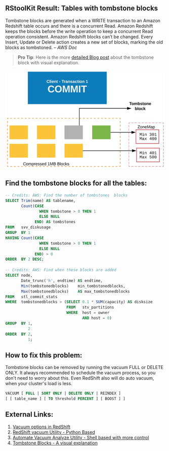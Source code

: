 
## RStoolKit Result: Tables with tombstone blocks

Tombstone blocks are generated when a WRITE transaction to an Amazon Redshift table occurs and there is a concurrent Read. Amazon Redshift keeps the blocks before the write operation to keep a concurrent Read operation consistent. Amazon Redshift blocks can’t be changed. Every Insert, Update or Delete action creates a new set of blocks, marking the old blocks as tombstoned. – *AWS Doc*

> **Pro Tip**: Here is the more [detailed Blog post](https://thedataguy.in/redshift-tombstone-blocks-visual-explanation/) about the tombstone block with visual explanation. 

![](/src/img/RedShift-Tombstone-Blocks-a-visual-explanation6.JPG)

## Find the tombstone blocks for all the tables:

```sql
-- Credits: AWS: Find the number of tombstones  blocks
SELECT Trim(name) AS tablename, 
       Count(CASE 
               WHEN tombstone > 0 THEN 1 
               ELSE NULL 
             END) AS tombstones 
FROM   svv_diskusage 
GROUP  BY 1 
HAVING Count(CASE 
               WHEN tombstone > 0 THEN 1 
               ELSE NULL 
             END) > 0 
ORDER  BY 2 DESC;

-- Credits: AWS: Find when these blocks are added
SELECT node, 
       Date_trunc('h', endtime) AS endtime, 
       Min(tombstonedblocks)    min_tombstonedblocks, 
       Max(tombstonedblocks)    AS max_tombstonedblocks 
FROM   stl_commit_stats 
WHERE  tombstonedblocks > (SELECT 0.1 * SUM(capacity) AS disksize 
                           FROM   stv_partitions 
                           WHERE  host = owner 
                                  AND host = 0) 
GROUP  BY 1, 
          2 
ORDER  BY 2, 
          1;
```

## How to fix this problem:

Tombstone blocks can be removed by running the vacuum FULL or DELETE ONLY. It always recommended to schedule the vacuum process, so you don't need to worry about this. Even RedShift also will do auto vacuum, when your cluster's load is less. 

```sql
VACUUM [ FULL | SORT ONLY | DELETE ONLY | REINDEX ] 
[ [ table_name ] [ TO threshold PERCENT ] [ BOOST ] ]
```

## External Links:

1. [Vacuum options in RedShift](https://docs.aws.amazon.com/redshift/latest/dg/r_VACUUM_command.html)
2. [RedShift vacuum Utility - Python Based](https://github.com/awslabs/amazon-redshift-utils/tree/master/src/AnalyzeVacuumUtility)
3. [Automate Vacuum Analyze Utility - Shell based with more control](https://thedataguy.in/automate-redshift-vacuum-analyze-using-shell-script-utility/)
4. [Tombstone Blocks - A visual explanation](https://thedataguy.in/redshift-tombstone-blocks-visual-explanation/)